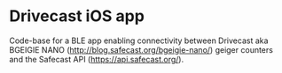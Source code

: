 Drivecast iOS app
=======================

Code-base for a BLE app enabling connectivity between Drivecast aka BGEIGIE NANO (http://blog.safecast.org/bgeigie-nano/) geiger counters and the Safecast API (https://api.safecast.org/).